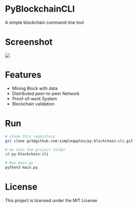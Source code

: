 # PyBlockchainCLI

A simple blockchain command-line tool

# Screenshot

![](http://ww1.sinaimg.cn/large/6ae0adaely1fpag7hl13dg20mf0l0wla.gif)

# Features

- Mining Block with data
- Distributed peer-to-peer Network
- Proof-of-work System
- Blockchain validation

# Run

```bash
# clone this repository
git clone git@github.com:simpleapples/py-blockchain-cli.git

# Go into the project folder
cd py-blockchain-cli

# Run main.py
python3 main.py
```

# License

This project is licensed under the MIT License